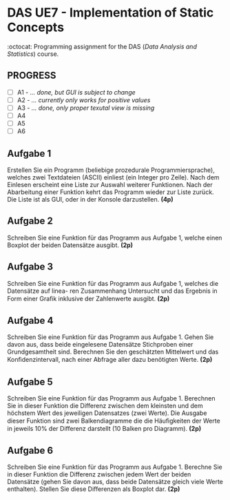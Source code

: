 # DAS UE7 - Implementation of Static Concepts #
:octocat: Programming assignment for the DAS (_Data Analysis and Statistics_) course.

## PROGRESS ##

- [ ] A1 _- ... done, but GUI is subject to change_
- [ ] A2 _- ... currently only works for positive values_
- [ ] A3 _- ... done, only proper texutal view is missing_
- [ ] A4
- [ ] A5
- [ ] A6

## Aufgabe 1 
Erstellen Sie ein Programm (beliebige prozedurale Programmiersprache), welches zwei Textdateien 
(ASCII) einliest (ein Integer pro Zeile). Nach dem Einlesen erscheint eine Liste zur Auswahl weiterer 
Funktionen.  Nach  der  Abarbeitung  einer  Funktion  kehrt  das  Programm  wieder  zur  Liste  zurück. 
Die Liste ist als GUI, oder in der Konsole darzustellen. 
**(4p)**

## Aufgabe 2 
Schreiben  Sie  eine  Funktion  für  das  Programm  aus  Aufgabe  1,  welche  einen  Boxplot  der  beiden 
Datensätze ausgibt. 
**(2p)**

## Aufgabe  3 
Schreiben  Sie  eine  Funktion  für  das  Programm  aus  Aufgabe  1,  welches  die  Datensätze  auf  linea- 
ren  Zusammenhang  Untersucht  und  das  Ergebnis  in  Form  einer  Graﬁk  inklusive  der  Zahlenwerte 
ausgibt. 
**(2p)**

## Aufgabe  4 

Schreiben  Sie  eine  Funktion  für  das  Programm  aus  Aufgabe  1.  Gehen  Sie  davon  aus,  dass  beide 
eingelesene  Datensätze  Stichproben  einer  Grundgesamtheit  sind.  Berechnen  Sie  den  geschätzten 
Mittelwert und das Konﬁdenzintervall, nach einer Abfrage aller dazu benötigten Werte. 
**(2p)**

## Aufgabe  5 

Schreiben Sie eine Funktion für das Programm aus Aufgabe 1. Berechnen Sie in dieser Funktion die 
Differenz zwischen dem kleinsten und dem höchstem Wert des jeweiligen Datensatzes (zwei Werte). 
Die Ausgabe dieser Funktion sind zwei Balkendiagramme die die Häuﬁgkeiten der Werte in jeweils 
10% der Differenz darstellt (10 Balken pro Diagramm). 
**(2p)**

## Aufgabe  6 
Schreiben Sie eine Funktion für das Programm aus Aufgabe 1. Berechne Sie in dieser Funktion die 
Differenz zwischen jedem Wert der beiden Datensätze (gehen Sie davon aus, dass beide Datensätze 
gleich viele Werte enthalten). Stellen Sie diese Differenzen als Boxplot dar. 
**(2p)**
